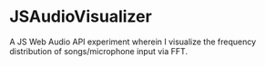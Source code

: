 # JSAudioVisualizer

A JS Web Audio API experiment wherein I visualize the frequency distribution of songs/microphone input via FFT.